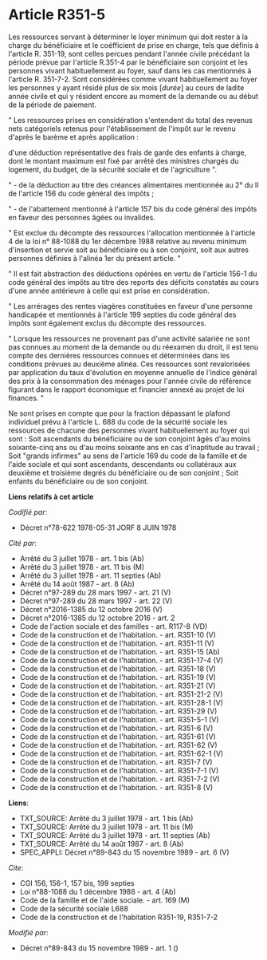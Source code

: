 # Article R351-5

Les ressources servant à déterminer le loyer minimum qui doit rester à la charge du bénéficiaire et le coéfficient de prise
en charge, tels que définis à l'article R. 351-19, sont celles percues pendant l'année civile précédant la période prévue par
l'article R.351-4 par le bénéficiaire son conjoint et les personnes vivant habituellement au foyer, sauf dans les cas
mentionnés à l'article R. 351-7-2. Sont considérées comme vivant habituellement au foyer les personnes y ayant résidé plus de
six mois [*durée*] au cours de ladite année civile et qui y résident encore au moment de la demande ou au début de la période
de paiement. 

" Les ressources prises en considération s'entendent du total des revenus nets catégoriels retenus pour l'établissement de
l'impôt sur le revenu d'après le barème et après application :

d'une déduction représentative des frais de garde des enfants à charge, dont le montant maximum est fixé par arrêté des
ministres chargés du logement, du budget, de la sécurité sociale et de l'agriculture ".

" - de la déduction au titre des créances alimentaires mentionnée au 2° du II de l'article 156 du code général des impôts ;

" - de l'abattement mentionné à l'article 157 bis du code général des impôts en faveur des personnes âgées ou invalides.

" Est exclue du décompte des ressources l'allocation mentionnée à l'article 4 de la loi n° 88-1088 du 1er décembre 1988
relative au revenu minimum d'insertion et servie soit au bénéficiaire ou à son conjoint, soit aux autres personnes définies à
l'alinéa 1er du présent article. "

" Il est fait abstraction des déductions opérées en vertu de l'article 156-1 du code général des impôts au titre des reports
des déficits constatés au cours d'une année antérieure à celle qui est prise en considération.

" Les arrérages des rentes viagères constituées en faveur d'une personne handicapée et mentionnés à l'article 199 septies du
code général des impôts sont également exclus du décompte des ressources.

" Lorsque les ressources ne provenant pas d'une activité salariée ne sont pas connues au moment de la demande ou du réexamen
du droit, il est tenu compte des dernières ressources connues et déterminées dans les conditions prévues au deuxième alinéa.
Ces ressources sont revalorisées par application du taux d'évolution en moyenne annuelle de l'indice général des prix à la
consommation des ménages pour l'année civile de référence figurant dans le rapport économique et financier annexé au projet
de loi finances. "

Ne sont prises en compte que pour la fraction dépassant le plafond individuel prévu à l'article L. 688 du code de la sécurité
sociale les ressources de chacune des personnes vivant habituellement au foyer qui sont : Soit ascendants du bénéficiaire ou
de son conjoint âgés d'au moins soixante-cinq ans ou d'au moins soixante ans en cas d'inaptitude au travail ; Soit "grands
infirmes" au sens de l'article 169 du code de la famille et de l'aide sociale et qui sont ascendants, descendants ou
collatéraux aux deuxième et troisième degrés du bénéficiaire ou de son conjoint ; Soit enfants du bénéficiaire ou de son
conjoint.

**Liens relatifs à cet article**

_Codifié par_:

  - Décret n°78-622 1978-05-31 JORF 8 JUIN 1978

_Cité par_:

  - Arrêté du 3 juillet 1978 - art. 1 bis (Ab)
  - Arrêté du 3 juillet 1978 - art. 11 bis (M)
  - Arrêté du 3 juillet 1978 - art. 11 septies (Ab)
  - Arrêté du 14 août 1987 - art. 8 (Ab)
  - Décret n°97-289 du 28 mars 1997 - art. 21 (V)
  - Décret n°97-289 du 28 mars 1997 - art. 22 (V)
  - Décret n°2016-1385 du 12 octobre 2016 (V)
  - Décret n°2016-1385 du 12 octobre 2016 - art. 2
  - Code de l'action sociale et des familles - art. R117-8 (VD)
  - Code de la construction et de l'habitation. - art. R351-10 (V)
  - Code de la construction et de l'habitation. - art. R351-11 (V)
  - Code de la construction et de l'habitation. - art. R351-15 (Ab)
  - Code de la construction et de l'habitation. - art. R351-17-4 (V)
  - Code de la construction et de l'habitation. - art. R351-18 (V)
  - Code de la construction et de l'habitation. - art. R351-19 (V)
  - Code de la construction et de l'habitation. - art. R351-21 (V)
  - Code de la construction et de l'habitation. - art. R351-21-2 (V)
  - Code de la construction et de l'habitation. - art. R351-28-1 (V)
  - Code de la construction et de l'habitation. - art. R351-29 (V)
  - Code de la construction et de l'habitation. - art. R351-5-1 (V)
  - Code de la construction et de l'habitation. - art. R351-6 (V)
  - Code de la construction et de l'habitation. - art. R351-61 (V)
  - Code de la construction et de l'habitation. - art. R351-62 (V)
  - Code de la construction et de l'habitation. - art. R351-62-1 (V)
  - Code de la construction et de l'habitation. - art. R351-7 (V)
  - Code de la construction et de l'habitation. - art. R351-7-1 (V)
  - Code de la construction et de l'habitation. - art. R351-7-2 (V)
  - Code de la construction et de l'habitation. - art. R351-8 (V)

**Liens**:

  - TXT_SOURCE: Arrêté du 3 juillet 1978 - art. 1 bis (Ab)
  - TXT_SOURCE: Arrêté du 3 juillet 1978 - art. 11 bis (M)
  - TXT_SOURCE: Arrêté du 3 juillet 1978 - art. 11 septies (Ab)
  - TXT_SOURCE: Arrêté du 14 août 1987 - art. 8 (Ab)
  - SPEC_APPLI: Décret n°89-843 du 15 novembre 1989 - art. 6 (V)

_Cite_:

  - CGI 156, 156-1, 157 bis, 199 septies
  - Loi n°88-1088 du 1 décembre 1988 - art. 4 (Ab)
  - Code de la famille et de l'aide sociale. - art. 169 (M)
  - Code de la sécurité sociale L688
  - Code de la construction et de l'habitation R351-19, R351-7-2

_Modifié par_:

  - Décret n°89-843 du 15 novembre 1989 - art. 1 ()
